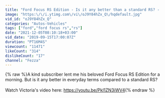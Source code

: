 ```yaml
---
title: "Ford Focus RS Edition - Is it any better than a standard RS? - Vlog 140"
image: "https:\/\/i.ytimg.com\/vi\/oJ9Y84hZx_Q\/hqdefault.jpg"
vid_id: "oJ9Y84hZx_Q"
categories: "Autos-Vehicles"
tags: ["ford","ford focus rs","rs"]
date: "2021-12-05T08:10:18+03:00"
vid_date: "2019-09-15T17:00:07Z"
duration: "PT16M4S"
viewcount: "11471"
likeCount: "314"
dislikeCount: "17"
channel: "Fezza"
---
```

{% raw %}A kind subscriber lent me his beloved Ford Focus RS Edition for a morning. But is it any better in everyday terms compared to a standard RS?<br /><br />Watch Victoria's video here:  <a rel="nofollow" target="blank" href="https://youtu.be/Pkl1ZN3iWV4">https://youtu.be/Pkl1ZN3iWV4</a>{% endraw %}
